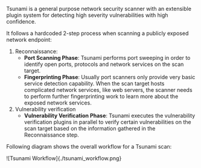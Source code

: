 Tsunami is a general purpose network security scanner with an extensible plugin system for detecting high severity vulnerabilities with high confidence. 

It follows a hardcoded 2-step process when scanning a publicly exposed network endpoint:
1. Reconnaissance:
    - **Port Scanning Phase**: Tsunami performs port sweeping in order to identify open ports, protocols and network services on the scan target.
    - **Fingerprinting Phase**: Usually port scanners only provide very basic service detection capability. When the scan target hosts complicated network services, like web servers, the scanner needs to perform further fingerprinting work to learn more about the exposed network services.
2. Vulnerability verification
    - **Vulnerability Verification Phase**: Tsunami executes the vulnerability verification plugins in parallel to verify certain vulnerabilities on the scan target based on the information gathered in the Reconnaissance step.

Following diagram shows the overall workflow for a Tsunami scan:

![Tsunami Workflow]{./tsunami_workflow.png}
